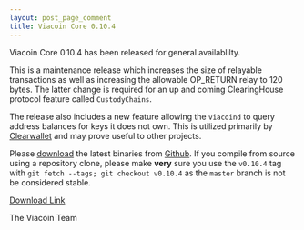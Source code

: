 ```yaml
---
layout: post_page_comment
title: Viacoin Core 0.10.4
---
```


Viacoin Core 0.10.4 has been released for general availablilty.

This is a maintenance release which increases the size of relayable transactions as well as increasing the allowable OP_RETURN relay to 120 bytes. The latter change is required for an up and coming ClearingHouse protocol feature called `CustodyChains`.

The release also includes a new feature allowing the `viacoind` to query address balances for keys it does not own. This is utilized primarily by [Clearwallet](https://clearwallet.co) and may prove useful to other projects.

Please [download](https://github.com/viacoin/viacoin/releases/tag/v0.10.4) the latest binaries from [Github](https://github.com/viacoin/viacoin/releases/tag/v0.10.4). If you compile from source using a repository clone, please make **very** sure you use the `v0.10.4` tag with `git fetch --tags; git checkout v0.10.4` as the `master` branch is not be considered stable.

[Download Link](https://github.com/viacoin/viacoin/releases/tag/v0.10.4)

The Viacoin Team

